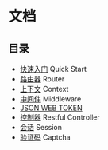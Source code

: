 # 文档
## 目录
* [快速入门](quickstart.md) Quick Start
* [路由器](router.md) Router
* [上下文](context.md) Context
* [中间件](middleware.md) Middleware
* [JSON WEB TOKEN](jwt.md)
* [控制器](controller.md) Restful Controller
* [会话](session.md) Session
* [验证码](captcha.md) Captcha
